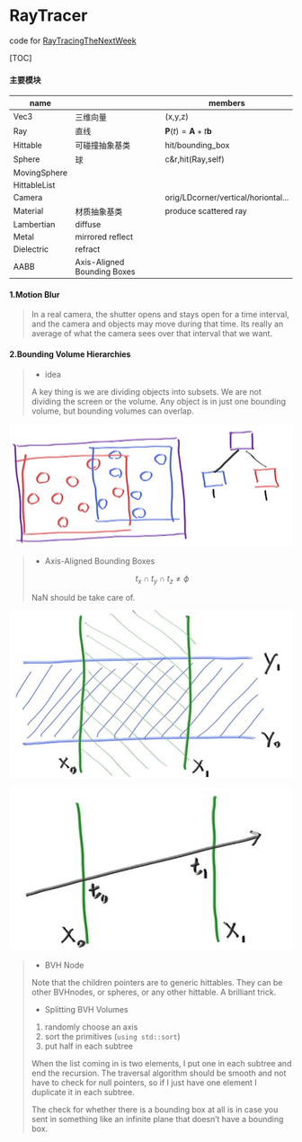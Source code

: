 # RayTracer

code for [RayTracingTheNextWeek](https://github.com/RayTracing/raytracing.github.io/)

[TOC]

#### 主要模块

| name         |                             | members                                     |
| ------------ | --------------------------- | ------------------------------------------- |
| Vec3         | 三维向量                    | (x,y,z)                                     |
| Ray          | 直线                        | $\mathbf{P}(t) = \mathbf{A} + t \mathbf{b}$ |
| Hittable     | 可碰撞抽象基类              | hit/bounding_box                            |
| Sphere       | 球                          | c&r,hit(Ray,self)                           |
| MovingSphere |                             |                                             |
| HittableList |                             |                                             |
| Camera       |                             | orig/LDcorner/vertical/horiontal...         |
| Material     | 材质抽象基类                | produce scattered ray                       |
| Lambertian   | diffuse                     |                                             |
| Metal        | mirrored reflect            |                                             |
| Dielectric   | refract                     |                                             |
| AABB         | Axis-Aligned Bounding Boxes |                                             |




#### 1.Motion Blur

> In a real camera, the shutter opens and stays open for a time interval, and the camera and objects may move during that time. Its really an average of what the camera sees over that interval that we want.

#### 2.Bounding Volume Hierarchies

> - idea 
>
> A key thing is we are dividing objects into subsets. We are not dividing the screen or the volume. Any object is in just one bounding volume, but bounding volumes can overlap.

![](img/p1.png)

> - Axis-Aligned Bounding Boxes
>
> $$
> t_x\cap t_y \cap t_z \neq \phi
> $$
>
> NaN should be take care of.

![](img/p2.png)

![](img/p3.png)



> - BVH Node
>
> Note that the children pointers are to generic hittables. They can be other BVHnodes, or spheres, or any other hittable. A brilliant trick.
>
> - Splitting BVH Volumes
>
> 1. randomly choose an axis
> 2. sort the primitives (`using std::sort`)
> 3. put half in each subtree
>
> When the list coming in is two elements, I put one in each subtree and end the recursion. The traversal algorithm should be smooth and not have to check for null pointers, so if I just have one element I duplicate it in each subtree.
>
> The check for whether there is a bounding box at all is in case you sent in something like an infinite plane that doesn’t have a bounding box.